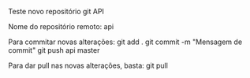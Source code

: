 Teste novo repositório git API

Nome do repositório remoto: api

Para commitar novas alterações:
git add .
git commit -m "Mensagem de commit"
git push api master



Para dar pull nas novas alterações, basta:
git pull
